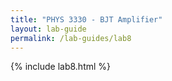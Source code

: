 ```yaml
---
title: "PHYS 3330 - BJT Amplifier"
layout: lab-guide
permalink: /lab-guides/lab8
---
```


{% include lab8.html %}